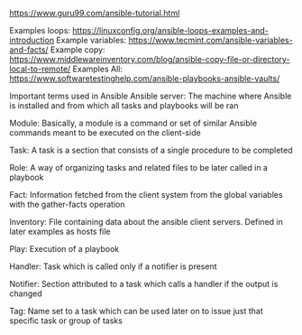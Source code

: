 https://www.guru99.com/ansible-tutorial.html

Examples loops:
https://linuxconfig.org/ansible-loops-examples-and-introduction
Example variables:
https://www.tecmint.com/ansible-variables-and-facts/
Example copy:
https://www.middlewareinventory.com/blog/ansible-copy-file-or-directory-local-to-remote/
Examples All:
https://www.softwaretestinghelp.com/ansible-playbooks-ansible-vaults/

Important terms used in Ansible
Ansible server:
The machine where Ansible is installed and from which all tasks and playbooks will be ran

Module:
Basically, a module is a command or set of similar Ansible commands meant to be executed on the client-side

Task:
A task is a section that consists of a single procedure to be completed

Role:
A way of organizing tasks and related files to be later called in a playbook

Fact:
Information fetched from the client system from the global variables with the gather-facts operation

Inventory:
File containing data about the ansible client servers. Defined in later examples as hosts file

Play:
Execution of a playbook

Handler:
Task which is called only if a notifier is present

Notifier:
Section attributed to a task which calls a handler if the output is changed

Tag:
Name set to a task which can be used later on to issue just that specific task or group of tasks